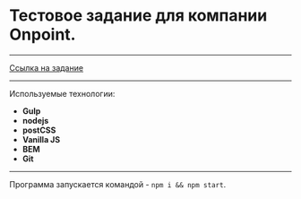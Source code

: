# Тестовое задание для компании Onpoint.

<hr>

[Ссылка на задание](https://sergeyguns.github.io/onpoint-task/)

<hr>

Используемые технологии:

* **Gulp**
* **nodejs**
* **postCSS**
* **Vanilla JS**
* **BEM**
* **Git**

<hr>

Программа запускается командой - `npm i && npm start`.
